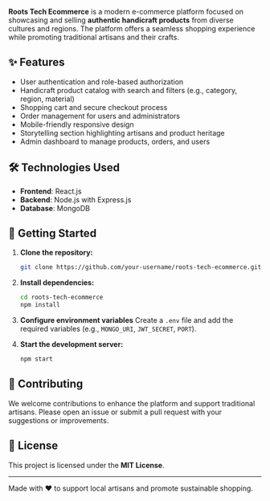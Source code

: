 **Roots Tech Ecommerce** is a modern e-commerce platform focused on showcasing and selling **authentic handicraft products** from diverse cultures and regions. The platform offers a seamless shopping experience while promoting traditional artisans and their crafts.

## ✨ Features

- User authentication and role-based authorization
- Handicraft product catalog with search and filters (e.g., category, region, material)
- Shopping cart and secure checkout process
- Order management for users and administrators
- Mobile-friendly responsive design
- Storytelling section highlighting artisans and product heritage
- Admin dashboard to manage products, orders, and users

## 🛠️ Technologies Used

- **Frontend**: React.js
- **Backend**: Node.js with Express.js
- **Database**: MongoDB

## 🚀 Getting Started

1. **Clone the repository:**

   ```bash
   git clone https://github.com/your-username/roots-tech-ecommerce.git
   ```

2. **Install dependencies:**

   ```bash
   cd roots-tech-ecommerce
   npm install
   ```

3. **Configure environment variables**
   Create a `.env` file and add the required variables (e.g., `MONGO_URI`, `JWT_SECRET`, `PORT`).

4. **Start the development server:**

   ```bash
   npm start
   ```

## 🤝 Contributing

We welcome contributions to enhance the platform and support traditional artisans. Please open an issue or submit a pull request with your suggestions or improvements.

## 📄 License

This project is licensed under the **MIT License**.

---

Made with ❤️ to support local artisans and promote sustainable shopping.

```

```
